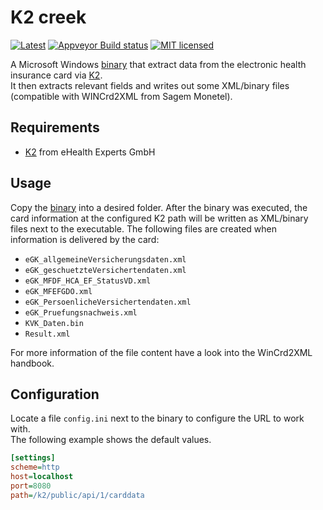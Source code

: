 # K2 creek

[![Latest](https://img.shields.io/github/release/eHealthExperts/k2-creek.svg?label=latest)](https://github.com/eHealthExperts/k2-creek/releases/latest)
[![Appveyor Build status](https://ci.appveyor.com/api/projects/status/pax0ee62rrb3bvoc/branch/master?svg=true)](https://ci.appveyor.com/project/ChriFo/k2-creek)
[![MIT licensed](https://img.shields.io/badge/license-MIT-blue.svg)](./LICENSE)

A Microsoft Windows [binary](https://github.com/eHealthExperts/k2-creek/releases/latest) that extract data from the electronic health insurance card via [K2](https://k2.ehealthexperts.de/).<br/>
It then extracts relevant fields and writes out some XML/binary files (compatible with WINCrd2XML from Sagem Monetel).

## Requirements
* [K2](https://k2.ehealthexperts.de/) from eHealth Experts GmbH

## Usage

Copy the [binary](https://github.com/eHealthExperts/k2-creek/releases/latest) into a desired folder. After the binary was executed, the card information at the configured K2 path will be written as XML/binary files next to the executable. The following files are created when information is delivered by the card:<br/>

- `eGK_allgemeineVersicherungsdaten.xml`
- `eGK_geschuetzteVersichertendaten.xml`
- `eGK_MFDF_HCA_EF_StatusVD.xml`
- `eGK_MFEFGDO.xml`
- `eGK_PersoenlicheVersichertendaten.xml`
- `eGK_Pruefungsnachweis.xml`
- `KVK_Daten.bin`
- `Result.xml`

For more information of the file content have a look into the WinCrd2XML handbook.

## Configuration
Locate a file `config.ini` next to the binary to configure the URL to work with.<br/>
The following example shows the default values.

```ini
[settings]
scheme=http
host=localhost
port=8080
path=/k2/public/api/1/carddata
```
